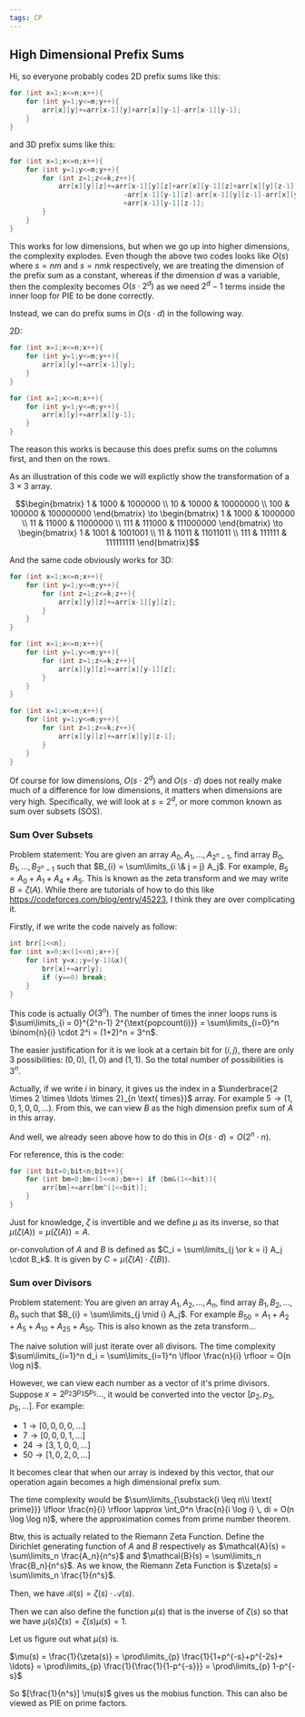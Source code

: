 ```yaml
---
tags: CP
---
```


## High Dimensional Prefix Sums

Hi, so everyone probably codes 2D prefix sums like this:

```c++
for (int x=1;x<=n;x++){
    for (int y=1;y<=m;y++){
		arr[x][y]+=arr[x-1][y]+arr[x][y-1]-arr[x-1][y-1];
    }
}
```

and 3D prefix sums like this:

```c++
for (int x=1;x<=n;x++){
    for (int y=1;y<=m;y++){
        for (int z=1;z<=k;z++){
			arr[x][y][z]+=arr[x-1][y][z]+arr[x][y-1][z]+arr[x][y][z-1]
                			-arr[x-1][y-1][z]-arr[x-1][y][z-1]-arr[x][y-1][z-1]
                			+arr[x-1][y-1][z-1];
        }
    }
}
```

This works for low dimensions, but when we go up into higher dimensions, the complexity explodes. Even though the above two codes looks like $O(s)$ where $s=nm$ and $s=nmk$ respectively, we are treating the dimension of the prefix sum as a constant, whereas if the dimension $d$ was a variable, then the complexity becomes $O(s \cdot 2^d)$ as we need $2^d-1$ terms inside the inner loop for PIE to be done correctly.

Instead, we can do prefix sums in $O(s \cdot d)$ in the following way.

2D:

```c++
for (int x=1;x<=n;x++){
    for (int y=1;y<=m;y++){
		arr[x][y]+=arr[x-1][y];
    }
}

for (int x=1;x<=n;x++){
    for (int y=1;y<=m;y++){
		arr[x][y]+=arr[x][y-1];
    }
}
```

The reason this works is because this does prefix sums on the columns first, and then on the rows.

As an illustration of this code we will explictly show the transformation of a $3 \times 3$ array.

$$\begin{bmatrix} 1 & 1000 & 1000000 \\ 10 & 10000 & 10000000 \\ 100 & 100000 & 100000000 \end{bmatrix} \to \begin{bmatrix} 1 & 1000 & 1000000 \\ 11 & 11000 & 11000000 \\ 111 & 111000 & 111000000 \end{bmatrix} \to \begin{bmatrix} 1 & 1001 & 1001001 \\ 11 & 11011 & 11011011 \\ 111 & 111111 & 111111111 \end{bmatrix}$$

And the same code obviously works for 3D:

```c++
for (int x=1;x<=n;x++){
    for (int y=1;y<=m;y++){
        for (int z=1;z<=k;z++){
			arr[x][y][z]+=arr[x-1][y][z];
        }
    }
}

for (int x=1;x<=n;x++){
    for (int y=1;y<=m;y++){
        for (int z=1;z<=k;z++){
			arr[x][y][z]+=arr[x][y-1][z];
        }
    }
}

for (int x=1;x<=n;x++){
    for (int y=1;y<=m;y++){
        for (int z=1;z<=k;z++){
			arr[x][y][z]+=arr[x][y][z-1];
        }
    }
}
```

Of course for low dimensions, $O(s \cdot 2^d)$ and $O(s \cdot d)$ does not really make much of a difference for low dimensions, it matters when dimensions are very high. Specifically, we will look at $s = 2^d$, or more common known as sum over subsets (SOS).

### Sum Over Subsets

Problem statement: You are given an array $A_0, A_1, \ldots, A_{2^n-1}$, find array $B_0, B_1, \ldots, B_{2^n-1}$ such that $B_{i} = \sum\limits_{i \& j = j} A_j$. For example, $B_5 = A_0 + A_1 + A_4 + A_5$. This is known as the zeta transform and we may write $B = \zeta(A)$. While there are tutorials of how to do this like <https://codeforces.com/blog/entry/45223>, I think they are over complicating it.

Firstly, if we write the code naively as follow:
````c++
int brr[1<<n];
for (int x=0;x<(1<<n);x++){
    for (int y=x;;y=(y-1)&x){
        brr[x]+=arr[y];
        if (y==0) break;
    }
}
````

This code is actually $O(3^n)$. The number of times the inner loops runs is $\sum\limits_{i = 0}^{2^n-1} 2^{\text{popcount(i)}} = \sum\limits_{i=0}^n \binom{n}{i} \cdot 2^i = (1+2)^n = 3^n$.

The easier justification for it is we look at a certain bit for $(i,j)$, there are only $3$ possibilities: $(0,0)$, $(1,0)$ and $(1,1)$. So the total number of possibilities is $3^n$.

Actually, if we write $i$ in binary, it gives us the index in a $\underbrace{2 \times 2 \times \ldots \times 2}_{n \text{ times}}$ array. For example $5 \to (1,0,1,0,0,\ldots)$. From this, we can view $B$ as the high dimension prefix sum of $A$ in this array.

And well, we already seen above how to do this in $O(s \cdot d) = O(2^n \cdot n)$.

For reference, this is the code:

```c++
for (int bit=0;bit<n;bit++){
    for (int bm=0;bm<(1<<n);bm++) if (bm&(1<<bit)){
        arr[bm]+=arr[bm^(1<<bit)];
    }
}
```

Just for knowledge, $\zeta$ is invertible and we define $\mu$ as its inverse, so that $\mu(\zeta(A)) = \mu(\zeta(A)) = A$.

or-convolution of $A$ and $B$ is defined as $C_i = \sum\limits_{j \or k = i} A_j \cdot B_k$. It is given by $C = \mu(\zeta(A) \cdot  \zeta(B))$.

### Sum over Divisors

Problem statement: You are given an array $A_1, A_2, \ldots, A_n$, find array $B_1, B_2, \ldots, B_n$ such that $B_{i} = \sum\limits_{j \mid i} A_j$. For example $B_{50} = A_1 + A_2 + A_5 + A_{10} + A_{25} + A_{50}$. This is also known as the zeta transform... 

The naive solution will just iterate over all divisors. The time complexity $\sum\limits_{i=1}^n d_i = \sum\limits_{i=1}^n \lfloor \frac{n}{i} \rfloor  = O(n \log n)$.

However, we can view each number as a vector of it's prime divisors. Suppose $x = 2^{p_2} 3^{p_3} 5^{p_5} \ldots$, it would be converted into the vector $[p_2,p_3,p_5,\ldots]$. For example:

- $1 \to [0,0,0,0,\ldots]$
- $7 \to [0,0,0,1,\ldots]$
- $24 \to [3,1,0,0,\ldots]$
- $50 \to [1,0,2,0,\ldots]$

It becomes clear that when our array is indexed by this vector, that our operation again becomes a high dimensional prefix sum.

The time complexity would be $\sum\limits_{\substack{i \leq n\\i \text{ prime}}} \lfloor \frac{n}{i} \rfloor  \approx \int_0^n \frac{n}{i \log i} \, di = O(n \log \log n)$, where the approximation comes from prime number theorem.

Btw, this is actually related to the Riemann Zeta Function. Define the Dirichlet generating function of $A$ and $B$ respectively as $\mathcal{A}(s) = \sum\limits_n \frac{A_n}{n^s}$ and $\mathcal{B}(s) = \sum\limits_n \frac{B_n}{n^s}$. As we know, the Riemann Zeta Function is $\zeta(s) = \sum\limits_n \frac{1}{n^s}$.

Then, we have $\mathcal B (s) = \zeta(s) \cdot \mathcal A (s)$.

Then we can also define the function $\mu(s)$ that is the inverse of $\zeta(s)$ so that we have $\mu(s) \zeta(s) = \zeta(s) \mu(s) = 1$.

Let us figure out what $\mu(s)$ is.

$\mu(s) = \frac{1}{\zeta(s)} = \prod\limits_{p} \frac{1}{1+p^{-s}+p^{-2s}+ \ldots} = \prod\limits_{p} \frac{1}{\frac{1}{1-p^{-s}}} = \prod\limits_{p} 1-p^{-s}$

So $[\frac{1}{n^s}] \mu(s)$ gives us the mobius function. This can also be viewed as PIE on prime factors.

